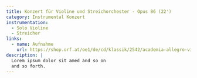 ```yaml
---
title: Konzert für Violine und Streichorchester - Opus 86 (22')
category: Instrumental Konzert
instrumentation:
  - Solo Violine
  - Streicher
links:
  - name: Aufnahme
    url: https://shop.orf.at/oe1/de/cd/klassik/2542/academia-allegro-vivo-quasi-una-fantasia
description: |
  Lorem ipsum dolor sit amed and so on
  and so forth.
---
```

